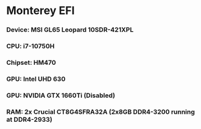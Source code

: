 # Monterey EFI

### Device: MSI GL65 Leopard 10SDR-421XPL

### CPU: i7-10750H
### Chipset: HM470
### GPU: Intel UHD 630
### GPU: NVIDIA GTX 1660Ti (Disabled)
### RAM: 2x Crucial CT8G4SFRA32A (2x8GB DDR4-3200 running at DDR4-2933)
